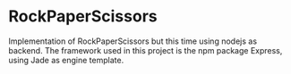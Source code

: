 # RockPaperScissors

Implementation of RockPaperScissors but this time using nodejs as backend. The framework used in this project is the npm package Express, using Jade as engine template. 
